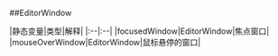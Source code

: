 ##EditorWindow

|静态变量|类型|解释|
|:--|:--|
|focusedWindow|EditorWindow|焦点窗口|
|mouseOverWindow|EditorWindow|鼠标悬停的窗口|